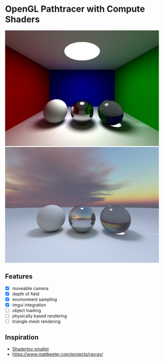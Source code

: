# OpenGL Pathtracer with Compute Shaders

![](renders/render_800x600_1700764291_18109.png)
![](renders/render_800x600_1700764185_306380.png)

## Features

-   [x] moveable camera
-   [x] depth of field
-   [x] environment sampling
-   [x] imgui integration
-   [ ] object loading
-   [ ] physically based rendering
-   [ ] triangle mesh rendering

## Inspiration

-   [Shadertoy smallpt](https://www.shadertoy.com/view/4sfGDB)
-   https://www.mattkeeter.com/projects/rayray/

